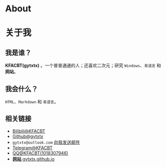 # About
# 关于我
## 我是谁？
**KFACBT(gytxtx)** 。一个普普通通的人；还喜欢二次元；研究 `Windows`、`易语言` 和 **网站**。  

## 我会什么？
`HTML`、`Markdown` 和 `易语言`。

## 相关链接

- [Bilibili@KFACBT](https://space.bilibili.com/514279030)
- [Github@gytxtx](https://github.com/gytxtx)
- `gytxtx@outlook.com` [向我发送邮件](mailto:gytxtx@outlook.com)
- [Telegram@KFACBT](https://t.me/gytxtx)
- [QQ@KFACBT(1018307946)](about:blank)
- [**网站** gytxtx.github.io](https://gytxtx.github.io/) 
